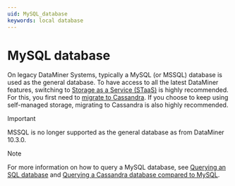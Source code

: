 ```yaml
---
uid: MySQL_database
keywords: local database
---
```


# MySQL database

On legacy DataMiner Systems, typically a MySQL (or MSSQL) database is used as the general database. To have access to all the latest DataMiner features, switching to [Storage as a Service (STaaS)](xref:STaaS) is highly recommended. For this, you first need to [migrate to Cassandra](xref:Migrating_the_general_database_to_Cassandra). If you choose to keep using self-managed storage, migrating to Cassandra is also highly recommended.

> [!IMPORTANT]
> MSSQL is no longer supported as the general database as from DataMiner 10.3.0.

> [!NOTE]
> For more information on how to query a MySQL database, see [Querying an SQL database](xref:Querying_an_SQL_database) and [Querying a Cassandra database compared to MySQL](xref:Querying_Cassandra_vs_MySQL).
